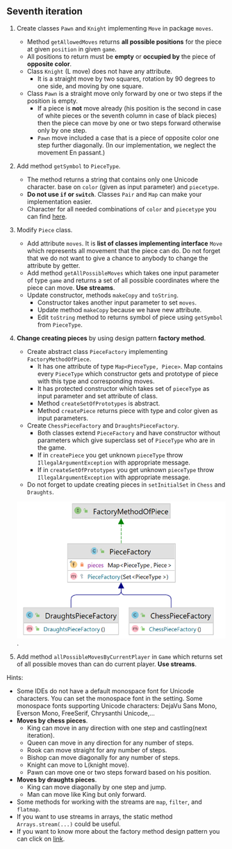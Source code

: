 ## Seventh iteration

1. Create classes `Pawn` and `Knight` implementing `Move` in package `moves`.
    - Method `getAllowedMoves` returns **all possible positions** for the piece at given `position` in given `game`.
    - All positions to return must be **empty** or **occupied by** the piece of **opposite color**.
    - Class `Knight` (L move) does not have any attribute.
        - It is a straight move by two squares, rotation by 90 degrees to one side, and moving by one square.
    - Class `Pawn` is a straight move only forward by one or two steps if the position is empty.
        - If a piece is **not** move already (his position is the second in case of white pieces
          or the seventh column in case of black pieces) then the piece can move by one or two steps forward
          otherwise only by one step.
        - `Pawn` move included a case that is a piece of opposite color one step further diagonally.
          (In our implementation, we neglect the movement En passant.)
2. Add method `getSymbol` to `PieceType`.
    - The method returns a string that contains only one Unicode character.
      base on `color` (given as input parameter) and `piecetype`.
    - **Do not use `if` or `switch`**. Classes `Pair` and `Map` can make your implementation easier.
    - Character for all needed combinations of `color` and `piecetype`
      you can find [here](https://www.fileformat.info/info/unicode/index.htm).
3. Modify `Piece` class.
    - Add attribute `moves`. It is **list of classes implementing interface** `Move`
      which represents all movement that the piece can do.
      Do not forget that we do not want to give a chance to anybody to change the attribute by getter.
    - Add method `getAllPossibleMoves` which takes one input parameter of type `game`
      and returns a set of all possible coordinates where the piece can move. **Use streams**.
    - Update constructor, methods `makeCopy` and `toString`.
        - Constructor takes another input parameter to set `moves`.
        - Update method `makeCopy` because we have new attribute.
        - Edit `toString` method to returns symbol of piece using `getSymbol` from `PieceType`.
4. **Change creating pieces** by using design pattern **factory method**.
    - Create abstract class `PieceFactory` implementing `FactoryMethodOfPiece`.
        - It has one attribute of type `Map<PieceType, Piece>`. Map contains every `PieceType` which constructor gets
          and prototype of piece with this type and corresponding moves.
        - It has protected constructor which takes set of `pieceType` as input parameter and set attribute of class.
        - Method `createSetOfPrototypes` is abstract.
        - Method `createPiece` returns piece with type and color given as input parameters.
    - Create `ChessPieceFactory` and `DraughtsPieceFactory`.
        - Both classes extend `PieceFactory` and have constructor without parameters
          which give superclass set of `PieceType` who are in the game.
        - If in `createPiece` you get unknown `pieceType` throw `IllegalArgumentException` with appropriate message.
        - If in `createSetOfPrototypes` you get unknown `pieceType` throw `IllegalArgumentException`
          with appropriate message.
    - Do not forget to update creating pieces in `setInitialSet` in `Chess` and `Draughts`.
  
   <img src="images/factory7.png" alt="factory7" width="600"/>.

5. Add method `allPossibleMovesByCurrentPlayer` in `Game` which returns set of all possible moves
   than can do current player. **Use streams**.

Hints:
- Some IDEs do not have a default monospace font for Unicode characters. You can set the monospace font in the setting.
  Some monospace fonts supporting Unicode characters:
  DejaVu Sans Mono,  Everson Mono, FreeSerif, Chrysanthi Unicode,...
- **Moves by chess pieces**.
    - King can move in any direction with one step and castling(next iteration).
    - Queen can move in any direction for any number of steps.
    - Rook can move straight for any number of steps.
    - Bishop can move diagonally for any number of steps.
    - Knight can move to L(knight move).
    - Pawn can move one or two steps forward based on his position.
- **Moves by draughts pieces**.
    - King can move diagonally by one step and jump.
    - Man can move like King but only forward.
- Some methods for working with the streams are `map`, `filter`, and `flatmap`.
- If you want to use streams in arrays, the static method `Arrays.stream(...)` could be useful.
- If you want to know more about the factory method design pattern
  you can click on [link](https://refactoring.guru/design-patterns/factory-method).
